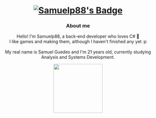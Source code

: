 <div align="center">
        <a href="#">
            <h1>
                <img src="https://img.shields.io/badge/Samuelp88-%230d1117.svg?style=for-the-badge&logoColor=white" alt="Samuelp88's Badge"/>
            </h1>
        </a>
        <h3>About me</h3>
        <p>
            Hello! I'm Samuelp88, a back-end developer who loves C# 👋
            <br/>
            I like games and making them, although I haven't finished any yet :p
            <br/>
            <br/>
            My real name is Samuel Guedes and I'm 21 years old, currently studying Analysis and Systems Development.
        </p>
</div>

<div align="center">
        <a href="#">
                <img height="160em" src="https://github-readme-stats.vercel.app/api/top-langs/?username=Samuelp88&layout=compact&langs_count=7&theme=radical"/>
        </a>
</div>
